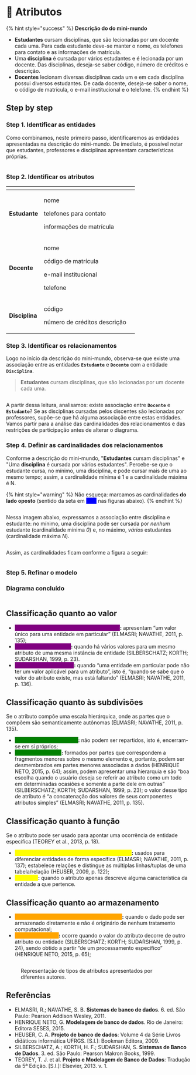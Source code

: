 # 💪 Atributos

{% hint style="success" %}
**Descrição do do mini-mundo**

* **Estudantes** cursam disciplinas, que são lecionadas por um docente cada uma. Para cada estudante deve-se manter o nome, os telefones para contato e as informações de matrícula.&#x20;
* Uma **disciplina** é cursada por vários estudantes e é lecionada por um docente. Das disciplinas, deseja-se saber código, número de créditos e descrição.
* **Docentes** lecionam diversas disciplinas cada um e em cada disciplina possui diversos estudantes. De cada docente, deseja-se saber o nome, o código de matrícula, o e-mail institucional e o telefone.
{% endhint %}

## Step by step

### Step 1. Identificar as entidades

Como combinamos, neste primeiro passo, identificaremos as entidades apresentadas na descrição do mini-mundo. De imediato, é possível notar que estudantes, professores e disciplinas apresentam características próprias.

<img src="../../.gitbook/assets/file.excalidraw (1).svg" alt="" class="gitbook-drawing">

### Step 2. Identificar os atributos

<table data-view="cards"><thead><tr><th></th><th></th><th></th></tr></thead><tbody><tr><td><strong>Estudante</strong></td><td><p>nome</p><p>telefones para contato</p><p>informações de matrícula</p></td><td></td></tr><tr><td><strong>Docente</strong></td><td><p>nome</p><p>código de matrícula</p><p>e-mail institucional</p><p>telefone</p></td><td></td></tr><tr><td><strong>Disciplina</strong></td><td><p>código</p><p>número de créditos descrição</p></td><td></td></tr></tbody></table>

### Step 3. Identificar os relacionamentos

Logo no início da descrição do mini-mundo, observa-se que existe uma associação entre as entidades **`Estudante`** e **`Docente`** com a entidade **`Disciplina`**.

> **Estudantes** cursam disciplinas, que são lecionadas por um docente cada uma.

<img src="../../.gitbook/assets/file.excalidraw (3).svg" alt="" class="gitbook-drawing">

A partir dessa leitura, analisamos: existe associação entre **`Docente`** e **`Estudante`**? Se as disciplinas cursadas pelos discentes são lecionadas por professores, supõe-se que há alguma associação entre estas entidades. Vamos partir para a análise das cardinalidades dos relacionamentos e das restrições de participação antes de alterar o diagrama.

### Step 4. Definir as cardinalidades dos relacionamentos

Conforme a descrição do mini-mundo, "**Estudantes** cursam disciplinas" e "Uma **disciplina** é cursada por vários estudantes". Percebe-se que o estudante cursa, no mínimo, uma disciplina, e pode cursar mais de uma ao mesmo tempo; assim, a cardinalidade mínima é 1 e a cardinalidade máxima é N.

{% hint style="warning" %}
Não esqueça: marcamos as cardinalidades **do lado oposto** (sentido da seta em <mark style="color:blue;background-color:blue;">**azul**</mark> nas figuras abaixo).
{% endhint %}

<img src="../../.gitbook/assets/file.excalidraw (4).svg" alt="" class="gitbook-drawing">

Nessa imagem abaixo, expressamos a associação entre disciplina e estudante: no mínimo, uma disciplina pode ser cursada por _nenhum_ estudante (cardinalidade mínima _0_) e, no máximo, _vários_ estudantes (cardinalidade máxima _N_).

<img src="../../.gitbook/assets/file.excalidraw (5).svg" alt="" class="gitbook-drawing">

Assim, as cardinalidades ficam conforme a figura a seguir:

<img src="../../.gitbook/assets/file.excalidraw.svg" alt="" class="gitbook-drawing">

### Step 5. Refinar o modelo

### Diagrama concluído

<figure><img src="../../.gitbook/assets/Captura de tela de 2023-03-20 13.55.36.png" alt=""><figcaption></figcaption></figure>

## Classificação quanto ao valor&#x20;

* <mark style="color:purple;background-color:purple;">**Atributo único/monovalorado/univalorado**</mark>**:** apresentam “um valor único para uma entidade em particular” (ELMASRI; NAVATHE, 2011, p. 135);
* <mark style="color:purple;background-color:purple;">**Atributo multivalorado**</mark>**:** quando há vários valores para um mesmo atributo de uma mesma instância de entidade (SILBERSCHATZ; KORTH; SUDARSHAN, 1999, p. 23).
* <mark style="color:purple;background-color:purple;">**Em falta/NULL/opcional**</mark>**:** quando “uma entidade em particular pode não ter um valor aplicável para um atributo”, isto é, “quando se sabe que o valor do atributo existe, mas está faltando” (ELMASRI; NAVATHE, 2011, p. 136).

## Classificação quanto às subdivisões

Se o atributo compõe uma escala hierárquica, onde as partes que o compõem são semanticamente autônomas (ELMASRI; NAVATHE, 2011, p. 135).&#x20;

* <mark style="color:green;background-color:green;">**Atributo simples/atômico**</mark>**:** não podem ser repartidos, isto é, encerram-se em si próprios;
* <mark style="color:green;background-color:green;">**Atributo composto**</mark>**:** formados por partes que correspondem a fragmentos menores sobre o mesmo elemento e, portanto, podem ser desmembrados em partes menores associadas a dados (HENRIQUE NETO, 2015, p. 64); assim, podem apresentar uma hierarquia e são “boa escolha quando o usuário deseja se referir ao atributo como um todo em determinadas ocasiões e somente a parte dele em outras” (SILBERSCHATZ; KORTH; SUDARSHAN, 1999, p. 23); o valor desse tipo de atributo é “a concatenação dos valores de seus componentes atributos simples” (ELMASRI; NAVATHE, 2011, p. 135).

## Classificação quanto à função

Se o atributo pode ser usado para apontar uma ocorrência de entidade específica (TEOREY et al., 2013, p. 18).&#x20;

* <mark style="color:yellow;background-color:yellow;">**Identificador/chave/restrição de exclusividade**</mark>**:** usados para diferenciar entidades de forma específica (ELMASRI; NAVATHE, 2011, p. 137); estabelece relações e distingue as múltiplas linhas/tuplas de uma tabela/relação (HEUSER, 2009, p. 122);&#x20;
* <mark style="color:yellow;background-color:yellow;">**Descritor**</mark>**:** quando o atributo apenas descreve alguma característica da entidade a que pertence.

## Classificação quanto ao armazenamento

* <mark style="color:orange;background-color:orange;">**Atributo armazenado/básico/não-derivado**</mark>**:** quando o dado pode ser armazenado diretamente e não é originário de nenhum tratamento computacional;&#x20;
* <mark style="color:orange;background-color:orange;">**Atributo derivado**</mark>**:** ocorre quando o valor do atributo decorre de outro atributo ou entidade (SILBERSCHATZ; KORTH; SUDARSHAN, 1999, p. 24), sendo obtido a partir “de um processamento específico” (HENRIQUE NETO, 2015, p. 65);

<figure><img src="../../.gitbook/assets/flowchart-fun.png" alt=""><figcaption><p>Representação de tipos de atributos apresentados por diferentes autores.</p></figcaption></figure>

## Referências

* ELMASRI, R.; NAVATHE, S. B. **Sistemas de banco de dados**. 6. ed. São Paulo: Pearson Addison Wesley, 2011.
* HENRIQUE NETO, G. **Modelagem de banco de dados**. Rio de Janeiro: Editora SESES, 2015.
* HEUSER, C. A. **Projeto de banco de dados**: Volume 4 da Série Livros did́áticos informática UFRGS. \[S.l.]: Bookman Editora, 2009.
* SILBERSCHATZ, A.; KORTH, H. F.; SUDARSHAN, S. **Sistemas de Banco de Dados**. 3. ed. São Paulo: Pearson Makron Books, 1999.
* TEOREY, T. J. et al. **Projeto e Modelagem de Banco de Dados**: Tradução da 5ª Edição. \[S.l.]: Elsevier, 2013. v. 1.
